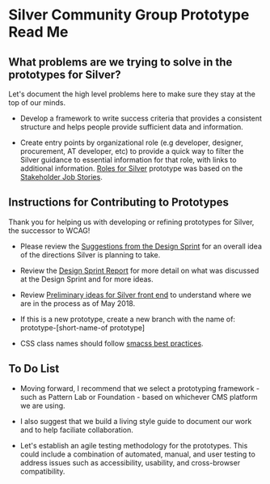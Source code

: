 # Silver Community Group Prototype Read Me

## What problems are we trying to solve in the prototypes for Silver?

Let's document the high level problems here to make sure they stay at the top of our minds.

*  Develop a framework to write success criteria that provides a consistent structure and helps people provide sufficient data and information.

*  Create entry points by organizational role (e.g developer, designer, procurement, AT developer, etc)  to provide a quick way to filter the Silver guidance to essential information for that role, with links to additional information. [Roles for Silver](https://drive.google.com/file/d/1Opd5uA0wn9ACOc9nrmCq4Vrv3x-WCtrp/view) prototype was based on the [Stakeholder Job Stories](https://www.w3.org/community/silver/stakeholder-job-stories/).

## Instructions for Contributing to Prototypes

Thank you for helping us with developing or refining prototypes for Silver, the successor to WCAG!

*  Please review the [Suggestions from the Design Sprint](https://www.w3.org/community/silver/2018/04/23/suggestions-of-silver-design-sprint/) for an overall idea of the directions Silver is planning to take.

*  Review the [Design Sprint Report](https://www.w3.org/community/silver/draft-final-report-of-silver/) for more detail on what was discussed at the Design Sprint and for more ideas.

*  Review [Preliminary ideas for Silver front end](https://docs.google.com/document/d/12_R5Q_DiAZfkzSRQ6suwGavXwuehbX1MLl5DV3jSO9k/edit) to understand where we are in the process as of May 2018.

*  If this is a new prototype, create a new branch with the name of: prototype-[short-name-of prototype] 

*  CSS class names should follow [smacss best practices](https://smacss.com/).

## To Do List

*  Moving forward, I recommend that we select a prototyping framework - such as Pattern Lab or Foundation - based on whichever CMS platform we are using.

*  I also suggest that we build a living style guide to document our work and to help faciliate collaboration. 

*  Let's establish an agile testing methodology for the prototypes. This could include a combination of automated, manual, and user testing to address issues such as accessibility, usability, and cross-browser compatibility.